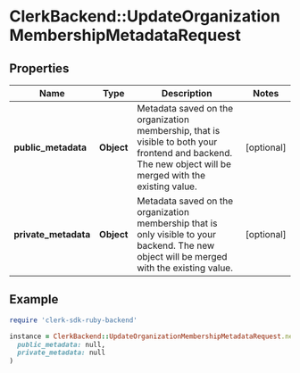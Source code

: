 # ClerkBackend::UpdateOrganizationMembershipMetadataRequest

## Properties

| Name | Type | Description | Notes |
| ---- | ---- | ----------- | ----- |
| **public_metadata** | **Object** | Metadata saved on the organization membership, that is visible to both your frontend and backend. The new object will be merged with the existing value. | [optional] |
| **private_metadata** | **Object** | Metadata saved on the organization membership that is only visible to your backend. The new object will be merged with the existing value. | [optional] |

## Example

```ruby
require 'clerk-sdk-ruby-backend'

instance = ClerkBackend::UpdateOrganizationMembershipMetadataRequest.new(
  public_metadata: null,
  private_metadata: null
)
```

